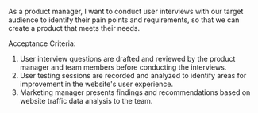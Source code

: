 As a product manager, I want to conduct user interviews with our target audience to identify their pain points and requirements, 
so that we can create a product that meets their needs.

Acceptance Criteria:
1) User interview questions are drafted and reviewed by the product manager and team members before conducting the interviews.
2) User testing sessions are recorded and analyzed to identify areas for improvement in the website's user experience.
3) Marketing manager presents findings and recommendations based on website traffic data analysis to the team.
